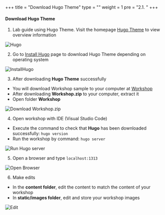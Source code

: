 +++
title = "Download Hugo Theme"
type = ""
weight = 1
pre = "2.1. "
+++

#### Download Hugo Theme

1. Lab guide using Hugo Theme. Visit the homepage [Hugo Theme](https://gohugo.io/) to view overview information

![Hugo](/images/2.prerequisite/hugoWeb.png)

2. Go to [Install Hugo](https://gohugo.io/installation/) page to download Hugo Theme depending on operating system

![InstallHugo](/images/2.prerequisite/0002-downloadhugotheme.png)

3. After downloading **Hugo Theme** successfully

- You will download Workshop sample to your computer at [Workshop](https://github.com/Van-Hoang-Kha/van-hoang-kha.github.io/blob/master/source/000000-Workshop.zip)
- After downloading **Workshop.zip** to your computer, extract it
- Open folder **Workshop**

![Download Workshop.zip](/images/2.prerequisite/0003-downloadhugotheme.png)

4. Open workshop with IDE (Visual Studio Code)
- Execute the command to check that **Hugo** has been downloaded successfully: `hugo version`
- Run the workshop by command: `hugo server`

![Run Hugo server](/images/2.prerequisite/0004-downloadhugotheme.png)

5. Open a browser and type `localhost:1313`

![Open Browser](/images/2.prerequisite/0005-downloadhugotheme.png)

6. Make edits
- In the **content folder**, edit the content to match the content of your workshop
- In **static/images folder**, edit and store your workshop images
  
![Edit](/images/2.prerequisite/0006-downloadhugotheme.png)